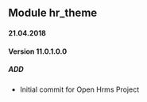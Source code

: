 ## Module hr_theme

#### 21.04.2018
#### Version 11.0.1.0.0
##### ADD
- Initial commit for Open Hrms Project
